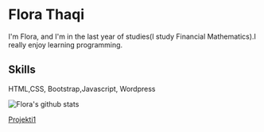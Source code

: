 # Flora Thaqi
I'm Flora, and I'm in the last year of studies(I study Financial Mathematics).I really enjoy learning programming.

## Skills
HTML,CSS, Bootstrap,Javascript, Wordpress

![Flora's github stats](https://github-readme-stats.vercel.app/api?username=FloraThaqi)

<a href="https://github.com/FloraThaqi/Projekti1">Projekti1<a/>
